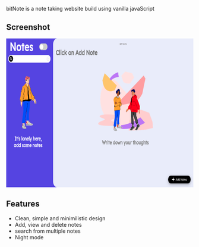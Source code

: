 bitNote is a note taking website build using vanilla javaScript
<h2>Screenshot</h2>
<img src="images/bitnotesnapshot.png" height="400px" width="700px">

<h2>Features</h2>
<ul>
  <li>Clean, simple and minimilistic design</li>
  <li>Add, view and delete notes</li>
  <li>search from multiple notes</li>
  <li>Night mode</li>
</ul>
